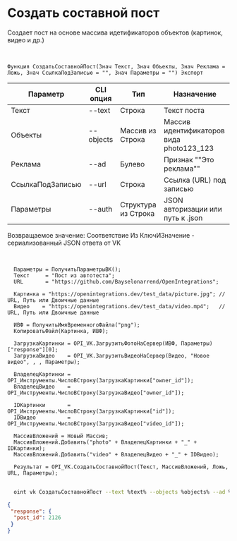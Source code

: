 ﻿---
sidebar_position: 2
---

# Создать составной пост
 Создает пост на основе массива идетификаторов объектов (картинок, видео и др.)


<br/>


`Функция СоздатьСоставнойПост(Знач Текст, Знач Объекты, Знач Реклама = Ложь, Знач СсылкаПодЗаписью = "", Знач Параметры = "") Экспорт`

  | Параметр | CLI опция | Тип | Назначение |
  |-|-|-|-|
  | Текст | --text | Строка | Текст поста |
  | Объекты | --objects | Массив из Строка | Массив идентификаторов вида photo123_123 |
  | Реклама | --ad | Булево | Признак ""Это реклама"" |
  | СсылкаПодЗаписью | --url | Строка | Ссылка (URL) под записью |
  | Параметры | --auth | Структура из Строка | JSON авторизации или путь к .json |

  
  Возвращаемое значение:   Соответствие Из КлючИЗначение - сериализованный JSON ответа от VK

<br/>




```bsl title="Пример кода"
  Параметры = ПолучитьПараметрыВК();
  Текст     = "Пост из автотеста";
  URL       = "https://github.com/Bayselonarrend/OpenIntegrations";
  
  Картинка = "https://openintegrations.dev/test_data/picture.jpg"; // URL, Путь или Двоичные данные
  Видео    = "https://openintegrations.dev/test_data/video.mp4";   // URL, Путь или Двоичные данные
  
  ИВФ = ПолучитьИмяВременногоФайла("png");
  КопироватьФайл(Картинка, ИВФ);
  
  ЗагрузкаКартинки = OPI_VK.ЗагрузитьФотоНаСервер(ИВФ, Параметры)["response"][0];
  ЗагрузкаВидео    = OPI_VK.ЗагрузитьВидеоНаСервер(Видео, "Новое видео", , , Параметры);
  
  ВладелецКартинки = OPI_Инструменты.ЧислоВСтроку(ЗагрузкаКартинки["owner_id"]);
  ВладелецВидео    = OPI_Инструменты.ЧислоВСтроку(ЗагрузкаВидео["owner_id"]);
  
  IDКартинки       = OPI_Инструменты.ЧислоВСтроку(ЗагрузкаКартинки["id"]);
  IDВидео          = OPI_Инструменты.ЧислоВСтроку(ЗагрузкаВидео["video_id"]);
  
  МассивВложений = Новый Массив;
  МассивВложений.Добавить("photo" + ВладелецКартинки + "_" + IDКартинки);
  МассивВложений.Добавить("video" + ВладелецВидео + "_" + IDВидео);
  
  Результат = OPI_VK.СоздатьСоставнойПост(Текст, МассивВложений, Ложь, URL, Параметры);
```
	


```sh title="Пример команды CLI"
    
  oint vk СоздатьСоставнойПост --text %text% --objects %objects% --ad %ad% --url %url% --auth %auth%

```

```json title="Результат"
{
 "response": {
  "post_id": 2126
 }
}
```
